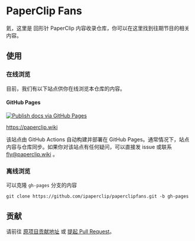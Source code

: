 # PaperClip Fans

氦，这里是 回形针 PaperClip 内容收录仓库，你可以在这里找到往期节目的相关内容。

## 使用

### 在线浏览

目前，我们有以下站点供你在线浏览本仓库的内容。

#### GitHub Pages

[![Publish docs via GitHub Pages](https://github.com/ipaperclip/paperclipfans/actions/workflows/main.yml/badge.svg)](https://github.com/ipaperclip/paperclipfans/actions/workflows/main.yml)

<https://paperclip.wiki>

该站点由 GitHub Actions 自动构建并部署在 GitHub Pages。通常情况下，站点内容与仓库同步。如果你对该站点有任何疑问，可以直接发 issue 或联系 fly@paperclip.wiki 。

### 离线浏览

可以克隆 `gh-pages` 分支的内容

```
git clone https://github.com/ipaperclip/paperclipfans.git -b gh-pages
```

## 贡献

请前往 [原项目贡献地址](https://paperclip.wiki/contribution/)  或 [提起 Pull Request](https://github.com/ipaperclip/paperclipfans/pulls)。
